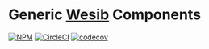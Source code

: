 Generic [Wesib] Components
==========================

[![NPM][npm-image]][npm-url]
[![CircleCI][ci-image]][ci-url]
[![codecov][codecov-image]][codecov-url]

[Wesib]: https://github.com/wesib/wesib
[npm-image]: https://img.shields.io/npm/v/@wesib/generic.svg
[npm-url]: https://www.npmjs.com/package/@wesib/generic
[ci-image]:https://circleci.com/gh/wesib/generic.svg?style=shield
[ci-url]:https://circleci.com/gh/wesib/generic  
[codecov-image]: https://codecov.io/gh/wesib/generic/branch/master/graph/badge.svg
[codecov-url]: https://codecov.io/gh/wesib/generic
